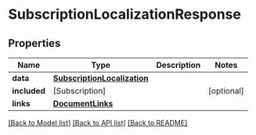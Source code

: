 # SubscriptionLocalizationResponse

## Properties
Name | Type | Description | Notes
------------ | ------------- | ------------- | -------------
**data** | [**SubscriptionLocalization**](SubscriptionLocalization.md) |  | 
**included** | [Subscription] |  | [optional] 
**links** | [**DocumentLinks**](DocumentLinks.md) |  | 

[[Back to Model list]](../README.md#documentation-for-models) [[Back to API list]](../README.md#documentation-for-api-endpoints) [[Back to README]](../README.md)


